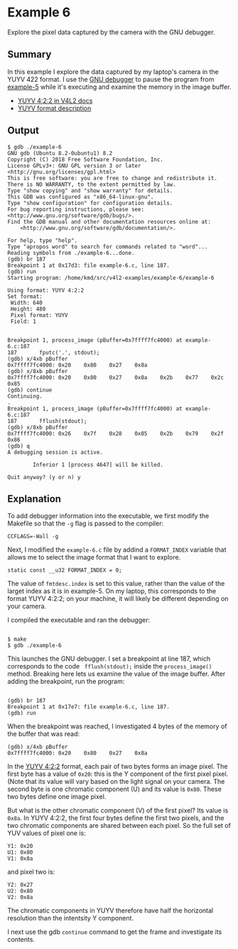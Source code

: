 # Example 6

Explore the pixel data captured by the camera with the GNU debugger.

## Summary

In this example I explore the data captured by my laptop's camera in the YUYV 422 format. I use the
[GNU debugger](https://www.gnu.org/software/gdb/) to pause the program from
[example-5](https://github.com/kmdouglass/v4l2-examples/tree/master/example-5) while it's executing
and examine the memory in the image buffer.

- [YUYV 4:2:2 in V4L2
  docs](https://www.linuxtv.org/downloads/v4l-dvb-apis-old/V4L2-PIX-FMT-YUYV.html)
- [YUYV format description](http://www.fourcc.org/pixel-format/yuv-yuy2/)

## Output

```
$ gdb ./example-6
GNU gdb (Ubuntu 8.2-0ubuntu1) 8.2
Copyright (C) 2018 Free Software Foundation, Inc.
License GPLv3+: GNU GPL version 3 or later <http://gnu.org/licenses/gpl.html>
This is free software: you are free to change and redistribute it.
There is NO WARRANTY, to the extent permitted by law.
Type "show copying" and "show warranty" for details.
This GDB was configured as "x86_64-linux-gnu".
Type "show configuration" for configuration details.
For bug reporting instructions, please see:
<http://www.gnu.org/software/gdb/bugs/>.
Find the GDB manual and other documentation resources online at:
    <http://www.gnu.org/software/gdb/documentation/>.

For help, type "help".
Type "apropos word" to search for commands related to "word"...
Reading symbols from ./example-6...done.
(gdb) br 187
Breakpoint 1 at 0x17d3: file example-6.c, line 187.
(gdb) run
Starting program: /home/kmd/src/v4l2-examples/example-6/example-6 

Using format: YUYV 4:2:2
Set format:
 Width: 640
 Height: 480
 Pixel format: YUYV
 Field: 1


Breakpoint 1, process_image (pBuffer=0x7ffff7fc4000) at example-6.c:187
187       fputc('.', stdout);
(gdb) x/4xb pBuffer
0x7ffff7fc4000: 0x20    0x80    0x27    0x8a
(gdb) x/8xb pBuffer
0x7ffff7fc4000: 0x20    0x80    0x27    0x8a    0x2b    0x77    0x2c    0x85
(gdb) continue
Continuing.
.
Breakpoint 1, process_image (pBuffer=0x7ffff7fc4000) at example-6.c:187                                                              
187       fflush(stdout);
(gdb) x/8xb pBuffer
0x7ffff7fc4000: 0x26    0x7f    0x28    0x85    0x2b    0x79    0x2f    0x86
(gdb) q
A debugging session is active.

        Inferior 1 [process 4647] will be killed.

Quit anyway? (y or n) y

```

## Explanation

To add debugger information into the executable, we first modify the Makefile so that the `-g` flag
is passed to the compiler:

```
CCFLAGS=-Wall -g
```

Next, I modified the `example-6.c` file by addind a `FORMAT_INDEX` variable that allows me to
select the image format that I want to explore.

```
static const __u32 FORMAT_INDEX = 0;
```

The value of `fmtdesc.index` is set to this value, rather than the value of the larget index as it
is in example-5. On my laptop, this corresponds to the format YUYV 4:2:2; on your machine, it will
likely be different depending on your camera.

I compiled the executable and ran the debugger:

```

$ make
$ gdb ./example-6

```

This launches the GNU debugger. I set a breakpoint at line 187, which corresponds to the code `
fflush(stdout);` inside the `process_image()` method. Breaking here lets us examine the value of
the image buffer. After adding the breakpoint, run the program:

```

(gdb) br 187
Breakpoint 1 at 0x17e7: file example-6.c, line 187.
(gdb) run

```

When the breakpoint was reached, I investigated 4 bytes of the memory of the buffer that was read:

```
(gdb) x/4xb pBuffer
0x7ffff7fc4000: 0x20    0x80    0x27    0x8a
```

In the [YUYV 4:2:2](http://www.fourcc.org/pixel-format/yuv-yuy2/) format, each pair of two bytes
forms an image pixel. The first byte has a value of `0x20`: this is the Y component of the first
pixel pixel. (Note that its value will vary based on the light signal on your camera. The second
byte is one chromatic component (U) and its value is `0x80`. These two bytes define one image
pixel.

But what is the other chromatic component (V) of the first pixel? Its value is `0x8a`. In YUYV
4:2:2, the first four bytes define the first two pixels, and the two chromatic components are
shared between each pixel. So the full set of YUV values of pixel one is:

```
Y1: 0x20
U1: 0x80
V1: 0x8a
```

and pixel two is:

```
Y2: 0x27
U2: 0x80
V2: 0x8a
```

The chromatic components in YUYV therefore have half the horizontal resolution than the intentsity
Y component.

I next use the gdb `continue` command to get the frame and investigate its contents.
